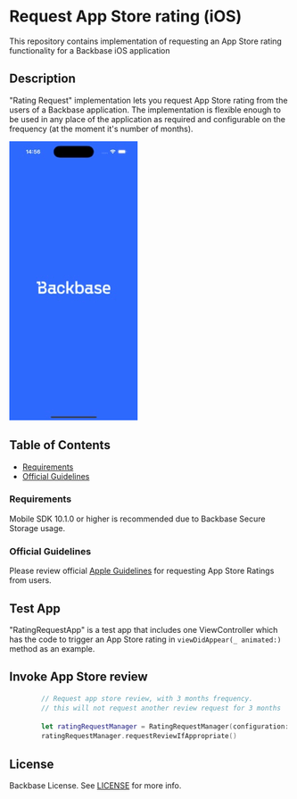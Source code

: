 # Request App Store rating (iOS)
This repository contains implementation of requesting an App Store rating functionality for a Backbase iOS application

## Description
"Rating Request" implementation lets you request App Store rating from the users of a Backbase application. The implementation is flexible enough to be used in any place of the application as required and configurable on the frequency (at the moment it's number of months).

![AppStoreRatingExample](./Documents/rating_request_example.gif)

## Table of Contents

- [Requirements](#requirements)
- [Official Guidelines](#official-guidelines)

### Requirements
Mobile SDK 10.1.0 or higher is recommended due to Backbase Secure Storage usage.

### Official Guidelines
Please review official [Apple Guidelines](https://developer.apple.com/documentation/storekit/requesting-app-store-reviews) for requesting App Store Ratings from users.

## Test App
"RatingRequestApp" is a test app that includes one ViewController which has the code to trigger an App Store rating in ```viewDidAppear(_ animated:)``` method as an example.

## Invoke App Store review
```swift
        // Request app store review, with 3 months frequency.
        // this will not request another review request for 3 months

        let ratingRequestManager = RatingRequestManager(configuration: .init(frequencyInMonths: 3))
        ratingRequestManager.requestReviewIfAppropriate()
```

## License

Backbase License. See [LICENSE](LICENSE) for more info.
